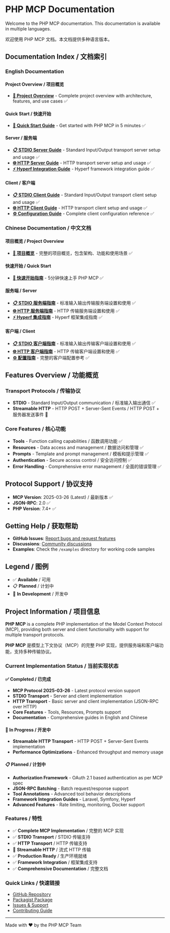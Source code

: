 # PHP MCP Documentation

Welcome to the PHP MCP documentation. This documentation is available in multiple languages.

欢迎使用 PHP MCP 文档。本文档提供多种语言版本。

## Documentation Index / 文档索引

### English Documentation

#### Project Overview / 项目概览
- [**📖 Project Overview**](./en/overview.md) - Complete project overview with architecture, features, and use cases ✅

#### Quick Start / 快速开始
- [**🚀 Quick Start Guide**](./en/quick-start.md) - Get started with PHP MCP in 5 minutes ✅

#### Server / 服务端
- [**📋 STDIO Server Guide**](./en/server/stdio-server.md) - Standard Input/Output transport server setup and usage ✅
- [**🌐 HTTP Server Guide**](./en/server/http-server.md) - HTTP transport server setup and usage ✅
- [**⚡ Hyperf Integration Guide**](./en/server/hyperf-integration.md) - Hyperf framework integration guide ✅

#### Client / 客户端
- [**📋 STDIO Client Guide**](./en/client/stdio-client.md) - Standard Input/Output transport client setup and usage ✅
- [**🌐 HTTP Client Guide**](./en/client/http-client.md) - HTTP transport client setup and usage ✅
- [**⚙️ Configuration Guide**](./en/client/configuration.md) - Complete client configuration reference ✅

### Chinese Documentation / 中文文档

#### 项目概览 / Project Overview
- [**📖 项目概览**](./cn/overview.md) - 完整的项目概览，包含架构、功能和使用场景 ✅

#### 快速开始 / Quick Start
- [**🚀 快速开始指南**](./cn/quick-start.md) - 5分钟快速上手 PHP MCP ✅

#### 服务端 / Server
- [**📋 STDIO 服务端指南**](./cn/server/stdio-server.md) - 标准输入输出传输服务端设置和使用 ✅
- [**🌐 HTTP 服务端指南**](./cn/server/http-server.md) - HTTP 传输服务端设置和使用 ✅
- [**⚡ Hyperf 集成指南**](./cn/server/hyperf-integration.md) - Hyperf 框架集成指南 ✅

#### 客户端 / Client
- [**📋 STDIO 客户端指南**](./cn/client/stdio-client.md) - 标准输入输出传输客户端设置和使用 ✅
- [**🌐 HTTP 客户端指南**](./cn/client/http-client.md) - HTTP 传输客户端设置和使用 ✅
- [**⚙️ 配置指南**](./cn/client/configuration.md) - 完整的客户端配置参考 ✅

## Features Overview / 功能概览

### Transport Protocols / 传输协议
- **STDIO** - Standard Input/Output communication / 标准输入输出通信 ✅
- **Streamable HTTP** - HTTP POST + Server-Sent Events / HTTP POST + 服务器发送事件 🚧

### Core Features / 核心功能
- **Tools** - Function calling capabilities / 函数调用功能 ✅
- **Resources** - Data access and management / 数据访问和管理 ✅
- **Prompts** - Template and prompt management / 模板和提示管理 ✅
- **Authentication** - Secure access control / 安全访问控制 ✅
- **Error Handling** - Comprehensive error management / 全面的错误管理 ✅

## Protocol Support / 协议支持

- **MCP Version**: 2025-03-26 (Latest) / 最新版本 ✅
- **JSON-RPC**: 2.0 ✅
- **PHP Version**: 7.4+ ✅

## Getting Help / 获取帮助

- **GitHub Issues**: [Report bugs and request features](https://github.com/dtyq/php-mcp/issues)
- **Discussions**: [Community discussions](https://github.com/dtyq/php-mcp/discussions)
- **Examples**: Check the `/examples` directory for working code samples

## Legend / 图例

- ✅ **Available** / 可用
- 📋 **Planned** / 计划中
- 🚧 **In Development** / 开发中

## Project Information / 项目信息

**PHP MCP** is a complete PHP implementation of the Model Context Protocol (MCP), providing both server and client functionality with support for multiple transport protocols.

**PHP MCP** 是模型上下文协议（MCP）的完整 PHP 实现，提供服务端和客户端功能，支持多种传输协议。

### Current Implementation Status / 当前实现状态

#### ✅ Completed / 已完成
- **MCP Protocol 2025-03-26** - Latest protocol version support
- **STDIO Transport** - Server and client implementation  
- **HTTP Transport** - Basic server and client implementation (JSON-RPC over HTTP)
- **Core Features** - Tools, Resources, Prompts support
- **Documentation** - Comprehensive guides in English and Chinese

#### 🚧 In Progress / 开发中
- **Streamable HTTP Transport** - HTTP POST + Server-Sent Events implementation
- **Performance Optimizations** - Enhanced throughput and memory usage

#### 📋 Planned / 计划中
- **Authorization Framework** - OAuth 2.1 based authentication as per MCP spec
- **JSON-RPC Batching** - Batch request/response support
- **Tool Annotations** - Advanced tool behavior descriptions
- **Framework Integration Guides** - Laravel, Symfony, Hyperf
- **Advanced Features** - Rate limiting, monitoring, Docker support

### Features / 特性

- ✅ **Complete MCP Implementation** / 完整的 MCP 实现
- ✅ **STDIO Transport** / STDIO 传输支持
- ✅ **HTTP Transport** / HTTP 传输支持
- 🚧 **Streamable HTTP** / 流式 HTTP 传输
- ✅ **Production Ready** / 生产环境就绪
- ✅ **Framework Integration** / 框架集成支持
- ✅ **Comprehensive Documentation** / 完整文档

### Quick Links / 快速链接

- [GitHub Repository](https://github.com/dtyq/php-mcp)
- [Packagist Package](https://packagist.org/packages/dtyq/php-mcp)
- [Issues & Support](https://github.com/dtyq/php-mcp/issues)
- [Contributing Guide](https://github.com/dtyq/php-mcp/blob/master/CONTRIBUTING.md)

---

Made with ❤️ by the PHP MCP Team 